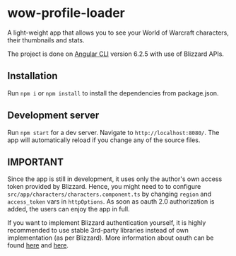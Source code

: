 # wow-profile-loader

A light-weight app that allows you to see your World of Warcraft characters, their thumbnails and stats.

The project is done on [Angular CLI](https://github.com/angular/angular-cli) version 6.2.5 with use of Blizzard APIs.


## Installation

Run `npm i` or `npm install` to install the dependencies from package.json.


## Development server

Run `npm start` for a dev server. Navigate to `http://localhost:8080/`. The app will automatically reload if you change any of the source files.


## IMPORTANT

Since the app is still in development, it uses only the author's own access token provided by Blizzard. Hence, you might need to to configure `src/app/characters/characters.component.ts` by changing `region` and `access_token` vars in `httpOptions`. As soon as oauth 2.0 authorization is added, the users can enjoy the app in full.

If you want to implement Blizzard authentication yourself, it is highly recommended to use stable 3rd-party libraries instead of own implementation (as per Blizzard). More information about oauth can be found [here](https://us.battle.net/forums/en/bnet/15051532/) and [here](https://develop.battle.net/documentation/guides/using-oauth/authorization-code-flow).
